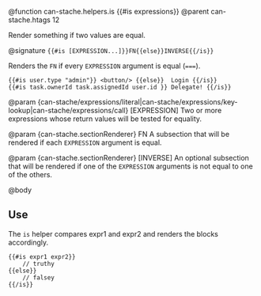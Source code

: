 @function can-stache.helpers.is {{#is expressions}}
@parent can-stache.htags 12

Render something if two values are equal.

@signature `{{#is [EXPRESSION...]}}FN{{else}}INVERSE{{/is}}`

Renders the `FN` if every `EXPRESSION` argument is equal (`===`).

```
{{#is user.type "admin"}} <button/> {{else}}  Login {{/is}}
{{#is task.ownerId task.assignedId user.id }} Delegate! {{/is}}
```

@param {can-stache/expressions/literal|can-stache/expressions/key-lookup|can-stache/expressions/call} [EXPRESSION] Two or more expressions whose return values will be tested for equality.

@param {can-stache.sectionRenderer} FN A subsection that will be rendered if each
`EXPRESSION` argument is equal.

@param {can-stache.sectionRenderer} [INVERSE] An optional subsection that will be rendered
if one of the `EXPRESSION` arguments is not equal to one of the others.

@body

## Use

The `is` helper compares expr1 and expr2 and renders the blocks accordingly.

	{{#is expr1 expr2}}
		// truthy
	{{else}}
		// falsey
	{{/is}}
